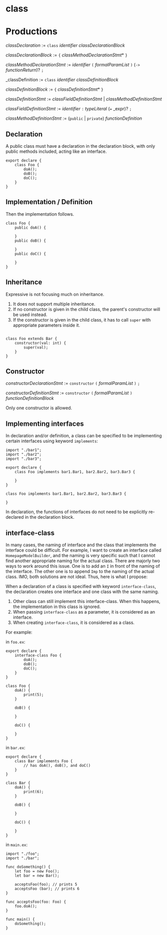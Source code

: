 # class

# Productions

_classDeclaration_ := `class` _identifier_ _classDeclarationBlock_

_classDeclarationBlock_ := `{` _classMethodDeclarationStmt_* `}`

_classMethodDeclarationStmt_ := _identifier_ `(` _formalParamList_ `)` (`->` _functionReturn_)? `;`

_classDefinition := `class` _identifier_ _classDefinitionBlock_

_classDefinitionBlock_ := `{` _classDefinitionStmt_* `}`

_classDefinitionStmt_ := _classFieldDefinitionStmt_ | _classMethodDefinitionStmt_

_classFieldDefinitionStmt_ := _identifier_ `:` _typeLiteral_ (`=` _expr)? `;`

_classMethodDefinitionStmt_ := (`public` | `private`) _functionDefinition_

## Declaration

A public class must have a declaration in the declaration block, with only public methods included, acting like an interface.

```
export declare {
    class Foo {
        doA();
        doB();
        doC();
    }
}
```

## Implementation / Definition

Then the implementation follows.

```
class Foo {
    public doA() {

    }
    public doB() {

    }
    public doC() {

    }
}
```

## Inheritance

Expressive is not focusing much on inheritance. 

1. It does not support multiple inheritance. 
1. If no constructor is given in the child class, the parent's constructor will be used instead.
1. If the constructor is given in the child class, it has to call `super` with appropriate parameters inside it.

```

class Foo extends Bar {
    constructor(val: int) {
        super(val);
    }
}

```

## Constructor

_constructorDeclarationStmt_ := `constructor` `(` _formalParamList_ `)` `;`

_constructorDefinitionStmt_ := `constructor` `(` _formalParamList_ `)` _functionDefinitionBlock_

Only one constructor is allowed.

## Implementing interfaces

In declaration and/or definition, a class can be specified to be implementing certain interfaces using keyword `implements`:

```
import "./bar1";
import "./bar2";
import "./bar3";

export declare {
    class Foo implements bar1.Bar1, bar2.Bar2, bar3.Bar3 {

    }
}

class Foo implements bar1.Bar1, bar2.Bar2, bar3.Bar3 {

}
```

In declaration, the functions of interfaces do not need to be explicitly re-declared in the declaration block.

## interface-class

In many cases, the naming of interface and the class that implements the interface could be difficult. For example, I want to create an interface called `HomepageModelBuilder`, and the naming is very specific such that I cannot find another appropriate naming for the actual class. There are majorly two ways to work around this issue. One is to add an `I` in front of the naming of the interface. The other one is to append `Imp` to the naming of the actual class. IMO, both solutions are not ideal. Thus, here is what I propose:

When a declaration of a class is specified with keyword `interface-class`, the declaration creates one interface and one class with the same naming.

1. Other class can still implement this interface-class. When this happens, the implementation in this class is ignored.
1. When passing `interface-class` as a parameter, it is considered as an interface.
1. When creating `interface-class`, it is considered as a class.

For example:

in `foo.ex`:

```
export declare {
    interface-class Foo {
        doA();
        doB();
        doC();
    }
}

class Foo {
    doA() {
        print(5);
    }

    doB() {

    }

    doC() {

    }
}
```

in `bar.ex`:

```
export declare {
    class Bar implements Foo {
        // has doA(), doB(), and doC()
    }
}

class Bar {
    doA() {
        print(6);
    }

    doB() {

    }

    doC() {

    }
}

```

in `main.ex`:

```
import "./foo";
import "./bar";

func doSomething() {
    let foo = new Foo();
    let bar = new Bar();

    acceptsFoo(foo); // prints 5
    acceptsFoo (bar); // prints 6
}

func acceptsFoo(foo: Foo) {
    foo.doA();
}

func main() {
    doSomething();
}
```
